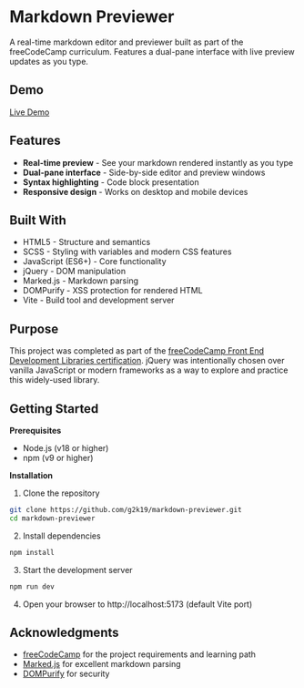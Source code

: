 # Markdown Previewer

A real-time markdown editor and previewer built as part of the freeCodeCamp curriculum. Features a dual-pane interface with live preview updates as you type.

## Demo
[Live Demo](https://markdown-previewer.coding.g2k.media/)

## Features

* **Real-time preview** - See your markdown rendered instantly as you type
* **Dual-pane interface** - Side-by-side editor and preview windows
* **Syntax highlighting** - Code block presentation
* **Responsive design** - Works on desktop and mobile devices

## Built With

* HTML5 - Structure and semantics
* SCSS - Styling with variables and modern CSS features
* JavaScript (ES6+) - Core functionality
* jQuery - DOM manipulation
* Marked.js - Markdown parsing
* DOMPurify - XSS protection for rendered HTML
* Vite - Build tool and development server

## Purpose

This project was completed as part of the [freeCodeCamp Front End Development Libraries certification](https://www.freecodecamp.org/learn/front-end-development-libraries/). jQuery was intentionally chosen over vanilla JavaScript or modern frameworks as a way to explore and practice this widely-used library.

## Getting Started

**Prerequisites**

* Node.js (v18 or higher)
* npm (v9 or higher)

**Installation**

1. Clone the repository
```bash
git clone https://github.com/g2k19/markdown-previewer.git
cd markdown-previewer
```

2. Install dependencies
```bash
npm install
```

3. Start the development server
```bash
npm run dev
```

4. Open your browser to http://localhost:5173 (default Vite port)

## Acknowledgments

* [freeCodeCamp](https://www.freecodecamp.org/) for the project requirements and learning path
* [Marked.js](https://marked.js.org/) for excellent markdown parsing
* [DOMPurify](https://github.com/cure53/DOMPurify) for security
